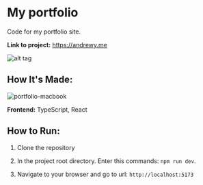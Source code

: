 # My portfolio

Code for my portfolio site.

**Link to project:** https://andrewy.me

![alt tag](https://github.com/Andrewyithub/portfolio-v4/assets/17731837/20ad395f-82e6-462b-ab8d-7830748d99e0)

## How It's Made:
![portfolio-macbook]()

**Frontend:** TypeScript, React

## How to Run:

1. Clone the repository

2. In the project root directory. Enter this commands:
   `npm run dev`.

3. Navigate to your browser and go to url: `http://localhost:5173`
